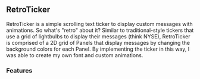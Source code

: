 ## RetroTicker

RetroTicker is a simple scrolling text ticker to display custom messages with animations.  So what's "retro" about it?  Similar to traditional-style tickers that use a grid of lightbulbs to display their messages (think NYSE), RetroTicker is comprised of a 2D grid of Panels that display messages by changing the background colors for each Panel.  By implementing the ticker in this way, I was able to create my own font and custom animations.

### Features
